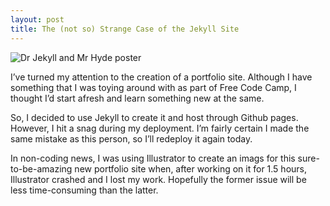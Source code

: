```yaml
---
layout: post
title: The (not so) Strange Case of the Jekyll Site
---
```


![Dr Jekyll and Mr Hyde poster](https://upload.wikimedia.org/wikipedia/commons/thumb/7/78/Dr_Jekyll_and_Mr_Hyde_poster_edit2.jpg/1024px-Dr_Jekyll_and_Mr_Hyde_poster_edit2.jpg "Dr Jekyll and Mr Hyde poster")

I’ve turned my attention to the creation of a portfolio site. Although I have something that I was toying around with as part of Free Code Camp, I thought I’d start afresh and learn something new at the same.

So, I decided to use Jekyll to create it and host through Github pages. However, I hit a snag during my deployment. I’m fairly certain I made the same mistake as this person, so I’ll redeploy it again today.

In non-coding news, I was using Illustrator to create an imags for this sure-to-be-amazing new portfolio site when, after working on it for 1.5 hours, Illustrator crashed and I lost my work. Hopefully the former issue will be less time-consuming than the latter.
